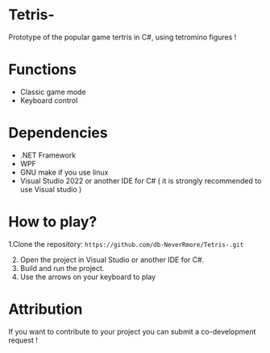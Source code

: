 # Tetris-
Prototype of the popular game tertris in C#, using tetromino figures !

# Functions
- Classic game mode
- Keyboard control

# Dependencies
- .NET Framework 
- WPF
- GNU make  if you use linux 
- Visual Studio 2022 or another IDE for C# ( it is strongly recommended to use Visual studio )

# How to play?
1.Clone the repository:
    ```
  https://github.com/db-NeverRmore/Tetris-.git
    ```
    
2. Open the project in Visual Studio or another IDE for C#.
3. Build and run the project.
4. Use the arrows on your keyboard to play 

# Attribution
If you want to contribute to your project you can submit a co-development request !
